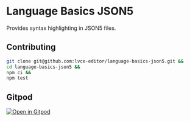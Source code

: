 # Language Basics JSON5

Provides syntax highlighting in JSON5 files.

## Contributing

```sh
git clone git@github.com:lvce-editor/language-basics-json5.git &&
cd language-basics-json5 &&
npm ci &&
npm test
```

## Gitpod

[![Open in Gitpod](https://gitpod.io/button/open-in-gitpod.svg)](https://gitpod.io/#https://github.com/lvce-editor/language-basics-json5)
